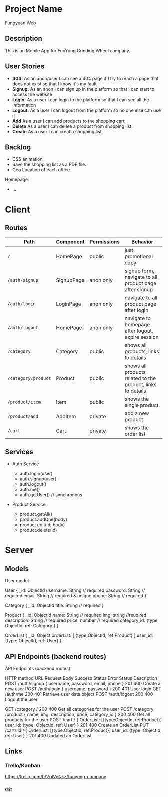# Project Name
Fungyuan Web
## Description

This is an Mobile App for FunYung Grinding Wheel company.

## User Stories

-  **404:** As an anon/user I can see a 404 page if I try to reach a page that does not exist so that I know it's my fault
-  **Signup:** As an anon I can sign up in the platform so that I can start to access the website
-  **Login:** As a user I can login to the platform so that I can see all the information
-  **Logout:** As a user I can logout from the platform so no one else can use it
-  **Add** As a user I can add products to the shopping cart.
-  **Delete** As a user I can delete a product from shopping list.
-  **Create** As a user I can creat a shopping list.

## Backlog

- CSS animation
- Save the shopping list as a PDF file.
- Geo Location of each office.

Homepage:
- ...
  
# Client

## Routes
| Path | Component | Permissions | Behavior | 
|------|--------|--| -------|
| `/` | HomePage| public | just promotional copy|
| `/auth/signup` | SignupPage| anon only| signup form, navigate to all product page after signup|
| `/auth/login` | LoginPage | anon only |navigate to all product page after login |
| `/auth/logout` | HomePage| anon only | navigate to homepage after logout, expire session |
| `/category` | Category| public | shows all products, links to details
| `/category/product` | Product| public | shows all products related to the product, links to details
| `/product/item` | Item| public | shows the single product
| `/product/add` | AddItem | private | add a new product
| `/cart` | Cart| private | shows the order list




## Services

- Auth Service
  - auth.login(user)
  - auth.signup(user)
  - auth.logout()
  - auth.me()
  - auth.getUser() // synchronous


- Product Service
  - product.getAll()
  - product.addOne(body)
  - product.edit(id, body)
  - product.delete(id)
# Server

## Models

User model

User 
{
  _id: ObjectId
	username: String // required
  password: String // required
	email: String // required & unique
	phone: String // required
}             

Category
 {
  _id: ObjectId
	title: String // required
}   

Product
 {
  _id: ObjectId
	name: String // required
  img: string //reuqired
  description: String // required
  price: number // required
  category_id: {type: ObjectId, ref: Category }
} 

OrderList
{
  _id: Object
  orderList: [
    {type:ObjectId, ref:Product}
  ]
  user_id: {type: ObjectId, ref: User}
}




## API Endpoints (backend routes)
API Endpoints (backend routes)

HTTP method	URL	Request Body	Success Status	Error Status	Description
POST	/auth/signup	{ username, password, email, phone }	201	400	Create a new user
POST	/auth/login	{ username, password }	200	401	User login
GET	/auth/me	200	401	Retrieve user data object
POST	/auth/logout		200	400	Logout the user

GET	/category	/	200	400	Get all categories for the user
POST	/category	/product { name, img, description, price, category_id }	200	400	Get all products for the user
POST	/cart /	{ OrderList: [{type:ObjectId, ref:Product}] user_id: {type: ObjectId, ref: User} }	201	400	Create an OrderList
PUT	/cart/:id /	{ OrderList: [{type:ObjectId, ref:Product}] user_id: {type: ObjectId, ref: User} }	201	400	Updated an OrderList


## Links

### Trello/Kanban

https://trello.com/b/VplVeNkz/funyung-company

### Git



